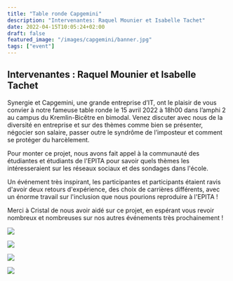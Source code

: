 ```yaml
---
title: "Table ronde Capgemini"
description: "Intervenantes: Raquel Mounier et Isabelle Tachet"
date: 2022-04-15T10:05:24+02:00
draft: false
featured_image: "/images/capgemini/banner.jpg"
tags: ["event"]
---
```


## Intervenantes : Raquel Mounier et Isabelle Tachet

Synergie et Capgemini, une grande entreprise d’IT, ont le plaisir de vous convier à notre fameuse table ronde le 15 avril 2022 à 18h00 dans l’amphi 2 au campus du Kremlin-Bicêtre en bimodal. Venez discuter avec nous de la diversité en entreprise et sur des thèmes comme bien se présenter, négocier son salaire, passer outre le syndrôme de l’imposteur et comment se protéger du harcèlement.

Pour monter ce projet, nous avons fait appel à la communauté des étudiantes et étudiants de l'EPITA pour savoir quels thèmes les intéresseraient sur les réseaux sociaux et des sondages dans l'école.

Un événement très inspirant, les participantes et participants étaient ravis d'avoir deux retours d'expérience, des choix de carrières différents, avec un énorme travail sur l'inclusion que nous pourions reproduire à l'EPITA !

Merci à Cristal de nous avoir aidé sur ce projet, en espérant vous revoir nombreux et nombreuses sur nos autres événements très prochainement !

![](/images/capgemini/event-capgemini.png)

![](/images/capgemini/1.jpg)

![](/images/capgemini/2.jpg)

![](/images/capgemini/3.jpg)
